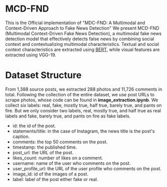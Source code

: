 # MCD-FND
This is the Official implementation of "MDC-FND: A Multimodal and Context-Driven Approach to Fake News Detection"
We present MCD-FND (Multimodal Context-Driven Fake News Detection), a multimodal fake news detection model that effectively detects false news by combining social context and contextualizing multimodal characteristics. Textual and social context characteristics are extracted using [BERT](https://huggingface.co/google-bert/bert-base-uncased), while visual features are extracted using VGG-19.
# Dataset Structure
From 1,388 source posts, we extracted 288 photos and 11,726 comments in total. Following the collection of the entire dataset, we use post URLs to scrape photos, whose code can be found in **image_extraction.ipynb**. We collect six labels: real, fake, mostly true, half true, barely true, and pants on fire. But we only consider two labels, real, mostly true, and half true as real labels and fake, barely true, and pants on fire as fake labels.
- id: the id of the post.
- statements/title: in the case of Instagram, the news title is the post's caption.
- comments: the top 50 comments on the post.
- timestamp: the published time.
- post_url: the URL of the post.
- likes_count: number of likes on a comment.
- username: name of the user who comments on the post.
- user_profile_url: the URL of the user profile who comments on the post.
- image_id: id of the images of a post.
- label: label of the post either fake or real.
